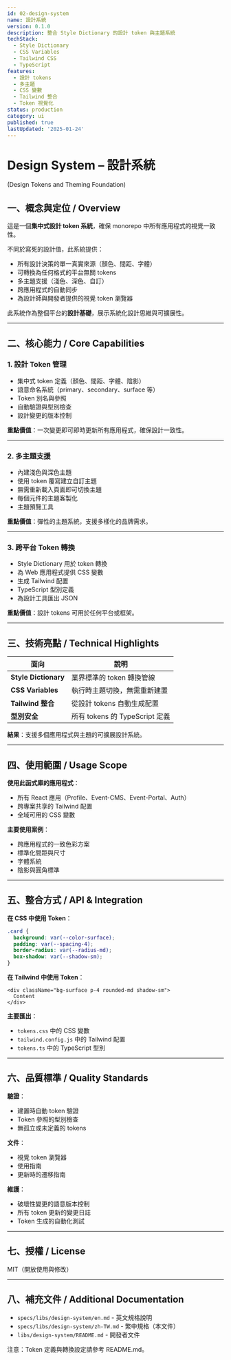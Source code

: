 ```yaml
---
id: 02-design-system
name: 設計系統
version: 0.1.0
description: 整合 Style Dictionary 的設計 token 與主題系統
techStack:
  - Style Dictionary
  - CSS Variables
  - Tailwind CSS
  - TypeScript
features:
  - 設計 tokens
  - 多主題
  - CSS 變數
  - Tailwind 整合
  - Token 視覺化
status: production
category: ui
published: true
lastUpdated: '2025-01-24'
---
```


# Design System – 設計系統

(Design Tokens and Theming Foundation)

## 一、概念與定位 / Overview

這是一個**集中式設計 token 系統**，確保 monorepo 中所有應用程式的視覺一致性。

不同於寫死的設計值，此系統提供：
- 所有設計決策的單一真實來源（顏色、間距、字體）
- 可轉換為任何格式的平台無關 tokens
- 多主題支援（淺色、深色、自訂）
- 跨應用程式的自動同步
- 為設計師與開發者提供的視覺 token 瀏覽器

此系統作為整個平台的**設計基礎**，展示系統化設計思維與可擴展性。

---

## 二、核心能力 / Core Capabilities

### 1. 設計 Token 管理

- 集中式 token 定義（顏色、間距、字體、陰影）
- 語意命名系統（primary、secondary、surface 等）
- Token 別名與參照
- 自動驗證與型別檢查
- 設計變更的版本控制

**重點價值**：一次變更即可即時更新所有應用程式，確保設計一致性。

---

### 2. 多主題支援

- 內建淺色與深色主題
- 使用 token 覆寫建立自訂主題
- 無需重新載入頁面即可切換主題
- 每個元件的主題客製化
- 主題預覽工具

**重點價值**：彈性的主題系統，支援多樣化的品牌需求。

---

### 3. 跨平台 Token 轉換

- Style Dictionary 用於 token 轉換
- 為 Web 應用程式提供 CSS 變數
- 生成 Tailwind 配置
- TypeScript 型別定義
- 為設計工具匯出 JSON

**重點價值**：設計 tokens 可用於任何平台或框架。

---

## 三、技術亮點 / Technical Highlights

| 面向                | 說明                                  |
| ------------------- | ------------------------------------- |
| **Style Dictionary** | 業界標準的 token 轉換管線             |
| **CSS Variables**   | 執行時主題切換，無需重新建置          |
| **Tailwind 整合**   | 從設計 tokens 自動生成配置            |
| **型別安全**        | 所有 tokens 的 TypeScript 定義        |

**結果**：支援多個應用程式與主題的可擴展設計系統。

---

## 四、使用範圍 / Usage Scope

**使用此函式庫的應用程式**：
- 所有 React 應用（Profile、Event-CMS、Event-Portal、Auth）
- 跨專案共享的 Tailwind 配置
- 全域可用的 CSS 變數

**主要使用案例**：
- 跨應用程式的一致色彩方案
- 標準化間距與尺寸
- 字體系統
- 陰影與圓角標準

---

## 五、整合方式 / API & Integration

**在 CSS 中使用 Token**：
```css
.card {
  background: var(--color-surface);
  padding: var(--spacing-4);
  border-radius: var(--radius-md);
  box-shadow: var(--shadow-sm);
}
```

**在 Tailwind 中使用 Token**：
```tsx
<div className="bg-surface p-4 rounded-md shadow-sm">
  Content
</div>
```

**主要匯出**：
- `tokens.css` 中的 CSS 變數
- `tailwind.config.js` 中的 Tailwind 配置
- `tokens.ts` 中的 TypeScript 型別

---

## 六、品質標準 / Quality Standards

**驗證**：
- 建置時自動 token 驗證
- Token 參照的型別檢查
- 無孤立或未定義的 tokens

**文件**：
- 視覺 token 瀏覽器
- 使用指南
- 更新時的遷移指南

**維護**：
- 破壞性變更的語意版本控制
- 所有 token 更新的變更日誌
- Token 生成的自動化測試

---

## 七、授權 / License

MIT（開放使用與修改）

---

## 八、補充文件 / Additional Documentation

- `specs/libs/design-system/en.md` - 英文規格說明
- `specs/libs/design-system/zh-TW.md` - 繁中規格（本文件）
- `libs/design-system/README.md` - 開發者文件

注意：Token 定義與轉換設定請參考 README.md。
